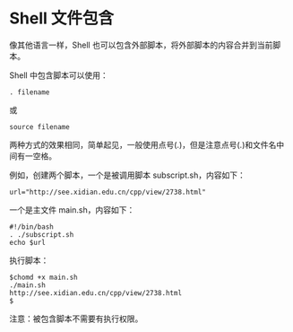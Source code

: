 # Shell 文件包含

像其他语言一样，Shell 也可以包含外部脚本，将外部脚本的内容合并到当前脚本。

Shell 中包含脚本可以使用：

```
. filename
```

或

```
source filename
```

两种方式的效果相同，简单起见，一般使用点号(.)，但是注意点号(.)和文件名中间有一空格。

例如，创建两个脚本，一个是被调用脚本 subscript.sh，内容如下：

```
url="http://see.xidian.edu.cn/cpp/view/2738.html"
```

一个是主文件 main.sh，内容如下：

```
#!/bin/bash
. ./subscript.sh
echo $url
```

执行脚本：

```
$chomd +x main.sh
./main.sh
http://see.xidian.edu.cn/cpp/view/2738.html
$
```

注意：被包含脚本不需要有执行权限。